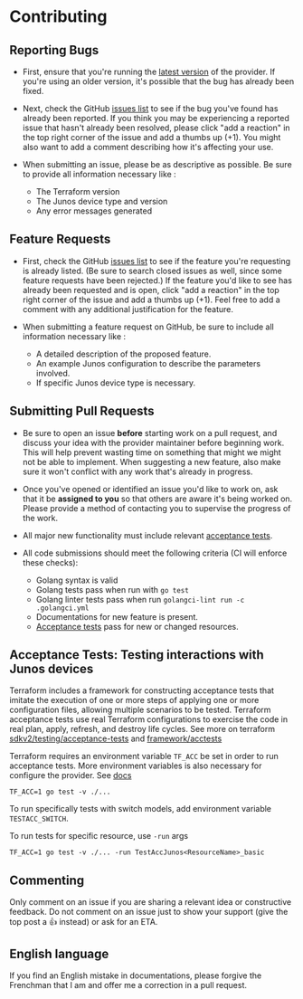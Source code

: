 # Contributing

## Reporting Bugs

* First, ensure that you're running the
[latest version](https://github.com/jeremmfr/terraform-provider-junos/releases)
of the provider. If you're using an older version, it's possible that the bug
has already been fixed.

* Next, check the GitHub
[issues list](https://github.com/jeremmfr/terraform-provider-junos/issues)
to see if the bug you've found has already been reported. If you think you may
be experiencing a reported issue that hasn't already been resolved, please
click "add a reaction" in the top right corner of the issue and add a thumbs
up (+1). You might also want to add a comment describing how it's affecting your
use.

* When submitting an issue, please be as descriptive as possible. Be sure to
provide all information necessary like :
  * The Terraform version
  * The Junos device type and version
  * Any error messages generated

## Feature Requests

* First, check the GitHub
[issues list](https://github.com/jeremmfr/terraform-provider-junos/issues)
to see if the feature you're requesting is already listed. (Be sure to search
closed issues as well, since some feature requests have been rejected.) If the
feature you'd like to see has already been requested and is open, click "add a
reaction" in the top right corner of the issue and add a thumbs up (+1). Feel
free to add a comment with any additional justification for the feature.

* When submitting a feature request on GitHub, be sure to include all
information necessary like :
  * A detailed description of the proposed feature.
  * An example Junos configuration to describe the parameters involved.
  * If specific Junos device type is necessary.

## Submitting Pull Requests

* Be sure to open an issue **before** starting work on a pull request, and
discuss your idea with the provider maintainer before beginning work. This will
help prevent wasting time on something that might we might not be able to
implement. When suggesting a new feature, also make sure it won't conflict with
any work that's already in progress.

* Once you've opened or identified an issue you'd like to work on, ask that it
be **assigned to you** so that others are aware it's being worked on. Please
provide a method of contacting you to supervise the progress of the work.

* All major new functionality must include relevant
[acceptance tests](#acceptance-tests-testing-interactions-with-junos-devices).

* All code submissions should meet the following criteria (CI will enforce
these checks):

  * Golang syntax is valid
  * Golang tests pass when run with `go test`
  * Golang linter tests pass when run `golangci-lint run -c .golangci.yml`
  * Documentations for new feature is present.
  * [Acceptance tests](#acceptance-tests-testing-interactions-with-junos-devices)
     pass for new or changed resources.

## Acceptance Tests: Testing interactions with Junos devices

Terraform includes a framework for constructing acceptance tests that imitate
the execution of one or more steps of applying one or more configuration files,
allowing multiple scenarios to be tested. Terraform acceptance tests use real
Terraform configurations to exercise the code in real plan, apply, refresh, and
destroy life cycles. See more on terraform
[sdkv2/testing/acceptance-tests](https://www.terraform.io/plugin/sdkv2/testing/acceptance-tests)
and [framework/acctests](https://developer.hashicorp.com/terraform/plugin/framework/acctests)

Terraform requires an environment variable `TF_ACC` be set in order to run
acceptance tests. More environment variables is also necessary for configure the
provider. See [docs](https://registry.terraform.io/providers/jeremmfr/junos/latest/docs#argument-reference)

```shell
TF_ACC=1 go test -v ./...
```

To run specifically tests with switch models, add environment variable
`TESTACC_SWITCH`.

To run tests for specific resource, use `-run` args

```shell
TF_ACC=1 go test -v ./... -run TestAccJunos<ResourceName>_basic
```

## Commenting

Only comment on an issue if you are sharing a relevant idea or constructive
feedback. Do not comment on an issue just to show your support (give the top
post a 👍 instead) or ask for an ETA.

## English language

If you find an English mistake in documentations, please forgive the Frenchman
that I am and offer me a correction in a pull request.
